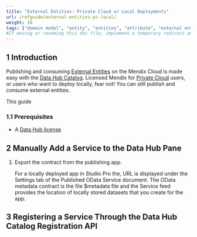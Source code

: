 ```yaml
---
title: "External Entities: Private Cloud or Local Deployments"
url: /refguide/external-entities-pc-local/
weight: 20
tags: ["domain model", "entity", "entities", "attribute", "external entities", "private cloud", "access rule", "studio pro", "consumed OData Service"]
#If moving or renaming this doc file, implement a temporary redirect and let the respective team know they should update the URL in the product. See Mapping to Products for more details.
---
```

## 1 Introduction

Publishing and consuming [External Entities](/refguide/external-entities/) on the Mendix Cloud is made easy with the [Data Hub Catalog](/data-hub/data-hub-catalog/). Licensed Mendix for [Private Cloud](/developerportal/deploy/private-cloud/) users, or users who want to deploy locally, fear not! You can still publish and consume external entities.

This guide

### 1.1 Prerequisites

* A [Data Hub license](/data-hub/#data-hub-licences)


## 2 Manually Add a Service to the Data Hub Pane

1.  Export the contract from the publishing app.
    
    For a locally deployed app in Studio Pro the, URL is displayed under the Settings tab of the Published OData Service document. The OData metadata contract is the file $metadata file and the Service feed provides the location of locally stored datasets that you create for the app.

## 3 Registering a Service Through the Data Hub Catalog Registration API